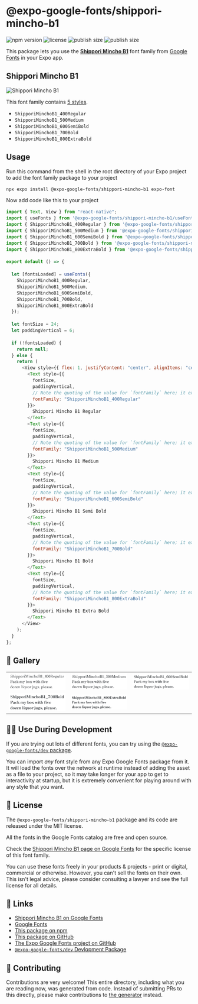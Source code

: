 # @expo-google-fonts/shippori-mincho-b1

![npm version](https://flat.badgen.net/npm/v/@expo-google-fonts/shippori-mincho-b1)
![license](https://flat.badgen.net/github/license/expo/google-fonts)
![publish size](https://flat.badgen.net/packagephobia/install/@expo-google-fonts/shippori-mincho-b1)
![publish size](https://flat.badgen.net/packagephobia/publish/@expo-google-fonts/shippori-mincho-b1)

This package lets you use the [**Shippori Mincho B1**](https://fonts.google.com/specimen/Shippori+Mincho+B1) font family from [Google Fonts](https://fonts.google.com/) in your Expo app.

## Shippori Mincho B1

![Shippori Mincho B1](./font-family.png)

This font family contains [5 styles](#-gallery).

- `ShipporiMinchoB1_400Regular`
- `ShipporiMinchoB1_500Medium`
- `ShipporiMinchoB1_600SemiBold`
- `ShipporiMinchoB1_700Bold`
- `ShipporiMinchoB1_800ExtraBold`

## Usage

Run this command from the shell in the root directory of your Expo project to add the font family package to your project

```sh
npx expo install @expo-google-fonts/shippori-mincho-b1 expo-font
```

Now add code like this to your project

```js
import { Text, View } from "react-native";
import { useFonts } from '@expo-google-fonts/shippori-mincho-b1/useFonts';
import { ShipporiMinchoB1_400Regular } from '@expo-google-fonts/shippori-mincho-b1/400Regular';
import { ShipporiMinchoB1_500Medium } from '@expo-google-fonts/shippori-mincho-b1/500Medium';
import { ShipporiMinchoB1_600SemiBold } from '@expo-google-fonts/shippori-mincho-b1/600SemiBold';
import { ShipporiMinchoB1_700Bold } from '@expo-google-fonts/shippori-mincho-b1/700Bold';
import { ShipporiMinchoB1_800ExtraBold } from '@expo-google-fonts/shippori-mincho-b1/800ExtraBold';

export default () => {

  let [fontsLoaded] = useFonts({
    ShipporiMinchoB1_400Regular, 
    ShipporiMinchoB1_500Medium, 
    ShipporiMinchoB1_600SemiBold, 
    ShipporiMinchoB1_700Bold, 
    ShipporiMinchoB1_800ExtraBold
  });

  let fontSize = 24;
  let paddingVertical = 6;

  if (!fontsLoaded) {
    return null;
  } else {
    return (
      <View style={{ flex: 1, justifyContent: "center", alignItems: "center" }}>
        <Text style={{
          fontSize,
          paddingVertical,
          // Note the quoting of the value for `fontFamily` here; it expects a string!
          fontFamily: "ShipporiMinchoB1_400Regular"
        }}>
          Shippori Mincho B1 Regular
        </Text>
        <Text style={{
          fontSize,
          paddingVertical,
          // Note the quoting of the value for `fontFamily` here; it expects a string!
          fontFamily: "ShipporiMinchoB1_500Medium"
        }}>
          Shippori Mincho B1 Medium
        </Text>
        <Text style={{
          fontSize,
          paddingVertical,
          // Note the quoting of the value for `fontFamily` here; it expects a string!
          fontFamily: "ShipporiMinchoB1_600SemiBold"
        }}>
          Shippori Mincho B1 Semi Bold
        </Text>
        <Text style={{
          fontSize,
          paddingVertical,
          // Note the quoting of the value for `fontFamily` here; it expects a string!
          fontFamily: "ShipporiMinchoB1_700Bold"
        }}>
          Shippori Mincho B1 Bold
        </Text>
        <Text style={{
          fontSize,
          paddingVertical,
          // Note the quoting of the value for `fontFamily` here; it expects a string!
          fontFamily: "ShipporiMinchoB1_800ExtraBold"
        }}>
          Shippori Mincho B1 Extra Bold
        </Text>
      </View>
    );
  }
};
```

## 🔡 Gallery


||||
|-|-|-|
|![ShipporiMinchoB1_400Regular](./400Regular/ShipporiMinchoB1_400Regular.ttf.png)|![ShipporiMinchoB1_500Medium](./500Medium/ShipporiMinchoB1_500Medium.ttf.png)|![ShipporiMinchoB1_600SemiBold](./600SemiBold/ShipporiMinchoB1_600SemiBold.ttf.png)||
|![ShipporiMinchoB1_700Bold](./700Bold/ShipporiMinchoB1_700Bold.ttf.png)|![ShipporiMinchoB1_800ExtraBold](./800ExtraBold/ShipporiMinchoB1_800ExtraBold.ttf.png)|||


## 👩‍💻 Use During Development

If you are trying out lots of different fonts, you can try using the [`@expo-google-fonts/dev` package](https://github.com/expo/google-fonts/tree/master/font-packages/dev#readme).

You can import _any_ font style from any Expo Google Fonts package from it. It will load the fonts over the network at runtime instead of adding the asset as a file to your project, so it may take longer for your app to get to interactivity at startup, but it is extremely convenient for playing around with any style that you want.


## 📖 License

The `@expo-google-fonts/shippori-mincho-b1` package and its code are released under the MIT license.

All the fonts in the Google Fonts catalog are free and open source.

Check the [Shippori Mincho B1 page on Google Fonts](https://fonts.google.com/specimen/Shippori+Mincho+B1) for the specific license of this font family.

You can use these fonts freely in your products & projects - print or digital, commercial or otherwise. However, you can't sell the fonts on their own. This isn't legal advice, please consider consulting a lawyer and see the full license for all details.

## 🔗 Links

- [Shippori Mincho B1 on Google Fonts](https://fonts.google.com/specimen/Shippori+Mincho+B1)
- [Google Fonts](https://fonts.google.com/)
- [This package on npm](https://www.npmjs.com/package/@expo-google-fonts/shippori-mincho-b1)
- [This package on GitHub](https://github.com/expo/google-fonts/tree/master/font-packages/shippori-mincho-b1)
- [The Expo Google Fonts project on GitHub](https://github.com/expo/google-fonts)
- [`@expo-google-fonts/dev` Devlopment Package](https://github.com/expo/google-fonts/tree/master/font-packages/dev)

## 🤝 Contributing

Contributions are very welcome! This entire directory, including what you are reading now, was generated from code. Instead of submitting PRs to this directly, please make contributions to [the generator](https://github.com/expo/google-fonts/tree/master/packages/generator) instead.
